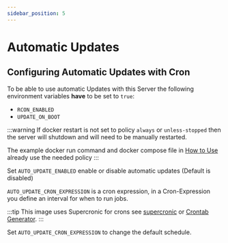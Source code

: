```yaml
---
sidebar_position: 5
---
```


# Automatic Updates

## Configuring Automatic Updates with Cron

To be able to use automatic Updates with this Server the following environment variables **have** to be set to `true`:

* `RCON_ENABLED`
* `UPDATE_ON_BOOT`

:::warning
If docker restart is not set to policy `always` or `unless-stopped`
then the server will shutdown and will need to be manually restarted.

The example docker run command and docker compose file in [How to Use](#how-to-use)
already use the needed policy
:::

Set `AUTO_UPDATE_ENABLED` enable or disable automatic updates (Default is disabled)

`AUTO_UPDATE_CRON_EXPRESSION` is a cron expression, in a Cron-Expression you define an interval for when to run jobs.

:::tip
This image uses Supercronic for crons
see [supercronic](https://github.com/aptible/supercronic#crontab-format)
or [Crontab Generator](https://crontab-generator.org).
:::

Set `AUTO_UPDATE_CRON_EXPRESSION` to change the default schedule.